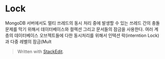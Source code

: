 # Lock

MongoDB 서버에서도 멀티 쓰레드의 동시 처리 중에 발생할 수 있는 쓰레드 간의 충돌 문제를 막기 위해서 데이터베이스와 컬렉션 그리고 문서들의 잠금을 사용한다. 여러 계층의 데이터베이스 오브젝트들에 다한 동시처리를 위해서 인텍션 락(interntion Lock)과 다중 레벨의 잠금(Mult

> Written with [StackEdit](https://stackedit.io/).
<!--stackedit_data:
eyJoaXN0b3J5IjpbMTYyOTkwMTQwM119
-->